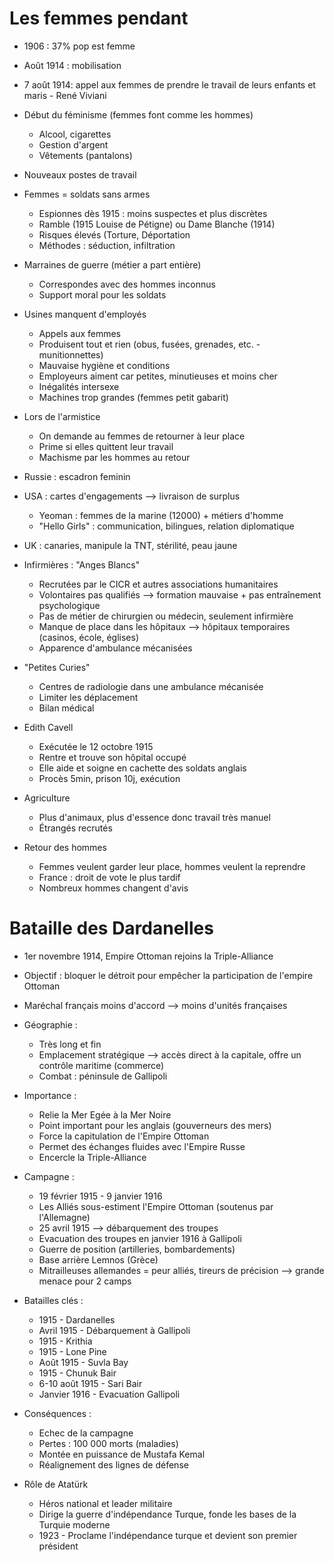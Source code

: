 # Les femmes pendant
- 1906 : 37% pop est femme
- Août 1914 : mobilisation
- 7 août 1914: appel aux femmes de prendre le travail de leurs enfants et maris - René Viviani
- Début du féminisme (femmes font comme les hommes)
	- Alcool, cigarettes
	- Gestion d'argent
	- Vêtements (pantalons)

- Nouveaux postes de travail
- Femmes = soldats sans armes
    - Espionnes dès 1915 : moins suspectes et plus discrètes
	- Ramble (1915 Louise de Pétigne) ou Dame Blanche (1914)
	- Risques élevés (Torture, Déportation
	- Méthodes : séduction, infiltration

- Marraines de guerre (métier a part entière)
    - Correspondes avec des hommes inconnus
	- Support moral pour les soldats

- Usines manquent d'employés
	- Appels aux femmes
	- Produisent tout et rien (obus, fusées, grenades, etc. - munitionnettes)
	- Mauvaise hygiène et conditions
    - Employeurs aiment car petites, minutieuses et moins cher
	- Inégalités intersexe
	- Machines trop grandes (femmes petit gabarit)

- Lors de l'armistice
    - On demande au femmes de retourner à leur place
	- Prime si elles quittent leur travail
	- Machisme par les hommes au retour

- Russie : escadron feminin
- USA : cartes d'engagements --> livraison de surplus
	- Yeoman : femmes de la marine (12000) + métiers d'homme
	- "Hello Girls" : communication, bilingues, relation diplomatique
- UK : canaries, manipule la TNT, stérilité, peau jaune

- Infirmières : "Anges Blancs"
	- Recrutées par le CICR et autres associations humanitaires
	- Volontaires pas qualifiés --> formation mauvaise + pas entraînement psychologique
	- Pas de métier de chirurgien ou médecin, seulement infirmière
    - Manque de place dans les hôpitaux --> hôpitaux temporaires (casinos, école, églises)
	- Apparence d'ambulance mécanisées

- "Petites Curies"
	- Centres de radiologie dans une ambulance mécanisée
	- Limiter les déplacement
	- Bilan médical

- Edith Cavell
	- Exécutée le 12 octobre 1915
	- Rentre et trouve son hôpital occupé
	- Elle aide et soigne en cachette des soldats anglais
	- Procès 5min, prison 10j, exécution

- Agriculture
	- Plus d'animaux, plus d'essence donc travail très manuel
	- Étrangés recrutés

- Retour des hommes
	- Femmes veulent garder leur place, hommes veulent la reprendre
	- France : droit de vote le plus tardif
	- Nombreux hommes changent d'avis



# Bataille des Dardanelles
- 1er novembre 1914, Empire Ottoman rejoins la Triple-Alliance
- Objectif : bloquer le détroit pour empêcher la participation de l'empire Ottoman
- Maréchal français moins d'accord --> moins d'unités françaises

- Géographie :
	- Très long et fin
	- Emplacement stratégique --> accès direct à la capitale, offre un contrôle maritime (commerce)
	- Combat : péninsule de Gallipoli

- Importance :
	- Relie la Mer Egée à la Mer Noire
	- Point important pour les anglais (gouverneurs des mers)
    - Force la capitulation de l'Empire Ottoman
	- Permet des échanges fluides avec l'Empire Russe
	- Encercle la Triple-Alliance

- Campagne :
	- 19 février 1915 - 9 janvier 1916
	- Les Alliés sous-estiment l'Empire Ottoman (soutenus par l'Allemagne)
	- 25 avril 1915 --> débarquement des troupes
	- Evacuation des troupes en janvier 1916 à Gallipoli
	- Guerre de position (artilleries, bombardements)
	- Base arrière Lemnos (Grèce)
	- Mitrailleuses allemandes = peur alliés, tireurs de précision --> grande menace pour 2 camps

- Batailles clés :
	- 1915 - Dardanelles
	- Avril 1915 - Débarquement à Gallipoli
	- 1915 - Krithia
	- 1915 - Lone Pine
	- Août 1915 - Suvla Bay
	- 1915 - Chunuk Bair
	- 6-10 août 1915 - Sari Bair
	- Janvier 1916 - Evacuation Gallipoli

- Conséquences :
	- Echec de la campagne
	- Pertes : 100 000 morts (maladies)
	- Montée en puissance de Mustafa Kemal
	- Réalignement des lignes de défense

- Rôle de Atatürk
	- Héros national et leader militaire
	- Dirige la guerre d'indépendance Turque, fonde les bases de la Turquie moderne
	- 1923 - Proclame l'indépendance turque et devient son premier président